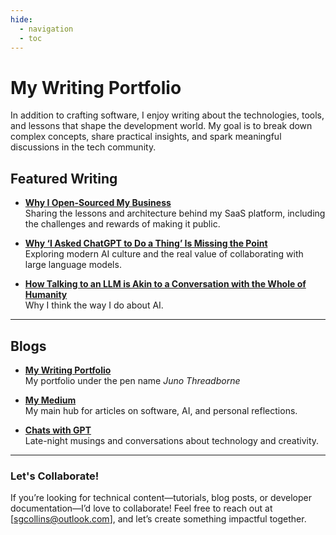 ```yaml
---
hide:
  - navigation
  - toc
---
```


# My Writing Portfolio

In addition to crafting software, I enjoy writing about the technologies, tools, and lessons that shape the development world. My goal is to break down complex concepts, share practical insights, and spark meaningful discussions in the tech community.

## Featured Writing
- **[Why I Open-Sourced My Business](https://nibblesnbits.medium.com/why-i-publicly-posted-the-full-source-for-my-business-24cc8e296884)**  
   Sharing the lessons and architecture behind my SaaS platform, including the challenges and rewards of making it public.

- **[Why ‘I Asked ChatGPT to Do a Thing’ Is Missing the Point](https://nibblesnbits.medium.com/why-i-asked-chatgpt-to-do-a-thing-is-missing-the-point-d01ac70f25dd)**  
   Exploring modern AI culture and the real value of collaborating with large language models.

- **[How Talking to an LLM is Akin to a Conversation with the Whole of Humanity](https://nibblesnbits.medium.com/how-talking-to-an-llm-is-akin-to-a-conversation-with-the-whole-of-humanity-bb29c60a7681)**  
   Why I think the way I do about AI.

---

## Blogs
- **[My Writing Portfolio](https://nibblesnbits.github.io/my-portfolio/)**  
   My portfolio under the pen name <em>Juno Threadborne</em>

- **[My Medium](https://nibblesnbits.medium.com/)**  
   My main hub for articles on software, AI, and personal reflections.

- **[Chats with GPT](https://nibblesnbits.github.io/chats-with-gpt/)**  
   Late-night musings and conversations about technology and creativity.

---

### Let's Collaborate!
If you’re looking for technical content—tutorials, blog posts, or developer documentation—I’d love to collaborate! Feel free to reach out at [sgcollins@outlook.com], and let’s create something impactful together.
